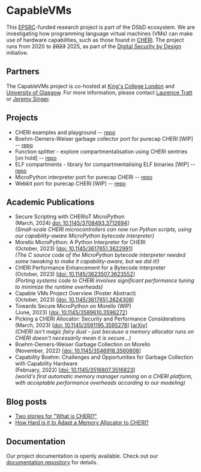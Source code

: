 # CapableVMs

This [EPSRC](https://epsrc.ukri.org/)-funded research project is part of the DSbD ecosystem. We are investigating how programming language virtual machines (VMs) can make use of hardware capabilities, such as those found in [CHERI](https://www.cl.cam.ac.uk/research/security/ctsrd/cheri/). The project runs from 2020 to ~~2023~~ 2025, as part of the [Digital Security by Design](https://www.ukri.org/innovation/industrial-strategy-challenge-fund/digital-security-by-design/) initiative.

## Partners

The CapableVMs project is co-hosted at [King's College London](https://www.kcl.ac.uk/) and [University of Glasgow](https://www.glasgow.ac.uk). For more information, please contact
[Laurence Tratt](https://tratt.net/laurie/)
or [Jeremy Singer](http://www.dcs.gla.ac.uk/~jsinger/).

## Projects

- CHERI examples and playground -- [repo](https://github.com/capablevms/cheri-examples)
- Boehm-Demers-Weiser garbage collector port for purecap CHERI [WIP] -- [repo](https://github.com/capablevms/bdwgc)
- Function splitter - explore compartmentalisation using CHERI sentries [on hold] -- [repo](https://github.com/capablevms/llvm-function-split)
- ELF compartments - library for compartmentalising ELF binaries [WIP] -- [repo](https://github.com/capablevms/CHERI-ELF-comp)
- MicroPython interpreter port for purecap CHERI -- [repo](https://github.com/glasgowpli/micropython)
- Webkit port for purecap CHERI [WIP] -- [repo](https://github.com/capablevms/webkit)

## Academic Publications

- Secure Scripting with CHERIoT MicroPython  
(March, 2024) [doi: 10.1145/3708493.3712694](https://doi.org/10.1145/3708493.3712694)]  
*(Small-scale CHERI microcontrollers can now run Python scripts, using our capability-aware MicroPython bytecode interpreter)*
- Morello MicroPython: A Python Interpreter for CHERI  
(October, 2023) [[doi: 10.1145/3617651.3622991](https://doi.org/10.1145/3617651.3622991)]  
*(The C source code of the MicroPython bytecode interpreter needed some tweaking to make it capability-aware, but we did it!)*
- CHERI Performance Enhancement for a Bytecode Interpreter  
(October, 2023) [[doi: 10.1145/3623507.3623552](https://doi.org/10.1145/3623507.3623552)]  
*(Porting systems code to CHERI involves significant performance tuning to minimize the runtime overheads)*
- Capable VMs Project Overview (Poster Abstract)  
(October, 2023) [[doi: 10.1145/3617651.3624308](https://doi.org/10.1145/3617651.3624308)]
- Towards Secure MicroPython on Morello (WIP)  
(June, 2023) [[doi: 10.1145/3589610.3596272](https://doi.org/10.1145/3589610.3596272)]
- Picking a CHERI Allocator: Security and Performance Considerations  
(March, 2023) [[doi: 10.1145/3591195.3595278](https://doi.org/10.1145/3591195.3595278)] [[arXiv](https://arxiv.org/abs/2303.15130)]  
*(CHERI isn't magic fairy dust - just because a memory allocator runs on CHERI doesn't necessarily mean it is secure...)*
- Boehm-Demers-Weiser Garbage Collection on Morello  
(November, 2022) [[doi: 10.1145/3546918.3560808](https://doi.org/10.1145/3546918.3560808)]
- Capability Boehm: Challenges and Opportunities for Garbage Collection with Capability Hardware  
(February, 2022) [[doi: 10.1145/3516807.3516823](https://doi.org/10.1145/3516807.3516823)]  
*(world's first automatic memory manager running on a CHERI platform, with acceptable performance overheads according to our modeling)*

## Blog posts

- [Two stories for "What is CHERI?"](https://tratt.net/laurie/blog/2023/two_stories_for_what_is_cheri.html)
- [How Hard is it to Adapt a Memory Allocator to CHERI?](https://tratt.net/laurie/blog/2023/how_hard_is_it_to_adapt_a_memory_allocator_to_cheri.html)

## Documentation

Our project documentation is openly available. Check out our [documentation repository](https://github.com/capablevms/docs) for details.

